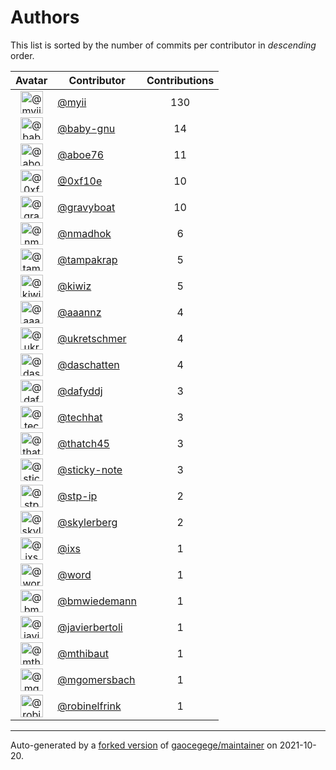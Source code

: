 # Authors

This list is sorted by the number of commits per contributor in _descending_ order.

Avatar|Contributor|Contributions
:-:|---|:-:
<img class='float-left rounded-1' src='https://avatars.githubusercontent.com/u/10231489?v=4' width='36' height='36' alt='@myii'>|[@myii](https://github.com/myii)|130
<img class='float-left rounded-1' src='https://avatars.githubusercontent.com/u/1233212?v=4' width='36' height='36' alt='@baby-gnu'>|[@baby-gnu](https://github.com/baby-gnu)|14
<img class='float-left rounded-1' src='https://avatars.githubusercontent.com/u/1800660?v=4' width='36' height='36' alt='@aboe76'>|[@aboe76](https://github.com/aboe76)|11
<img class='float-left rounded-1' src='https://avatars.githubusercontent.com/u/6215293?v=4' width='36' height='36' alt='@0xf10e'>|[@0xf10e](https://github.com/0xf10e)|10
<img class='float-left rounded-1' src='https://avatars.githubusercontent.com/u/1396878?v=4' width='36' height='36' alt='@gravyboat'>|[@gravyboat](https://github.com/gravyboat)|10
<img class='float-left rounded-1' src='https://avatars.githubusercontent.com/u/3374962?v=4' width='36' height='36' alt='@nmadhok'>|[@nmadhok](https://github.com/nmadhok)|6
<img class='float-left rounded-1' src='https://avatars.githubusercontent.com/u/48949?v=4' width='36' height='36' alt='@tampakrap'>|[@tampakrap](https://github.com/tampakrap)|5
<img class='float-left rounded-1' src='https://avatars.githubusercontent.com/u/3122114?v=4' width='36' height='36' alt='@kiwiz'>|[@kiwiz](https://github.com/kiwiz)|5
<img class='float-left rounded-1' src='https://avatars.githubusercontent.com/u/1260795?v=4' width='36' height='36' alt='@aaannz'>|[@aaannz](https://github.com/aaannz)|4
<img class='float-left rounded-1' src='https://avatars.githubusercontent.com/u/6639666?v=4' width='36' height='36' alt='@ukretschmer'>|[@ukretschmer](https://github.com/ukretschmer)|4
<img class='float-left rounded-1' src='https://avatars.githubusercontent.com/u/2094680?v=4' width='36' height='36' alt='@daschatten'>|[@daschatten](https://github.com/daschatten)|4
<img class='float-left rounded-1' src='https://avatars.githubusercontent.com/u/4195158?v=4' width='36' height='36' alt='@dafyddj'>|[@dafyddj](https://github.com/dafyddj)|3
<img class='float-left rounded-1' src='https://avatars.githubusercontent.com/u/287147?v=4' width='36' height='36' alt='@techhat'>|[@techhat](https://github.com/techhat)|3
<img class='float-left rounded-1' src='https://avatars.githubusercontent.com/u/507599?v=4' width='36' height='36' alt='@thatch45'>|[@thatch45](https://github.com/thatch45)|3
<img class='float-left rounded-1' src='https://avatars.githubusercontent.com/u/46799934?v=4' width='36' height='36' alt='@sticky-note'>|[@sticky-note](https://github.com/sticky-note)|3
<img class='float-left rounded-1' src='https://avatars.githubusercontent.com/u/3768412?v=4' width='36' height='36' alt='@stp-ip'>|[@stp-ip](https://github.com/stp-ip)|2
<img class='float-left rounded-1' src='https://avatars.githubusercontent.com/u/4156131?v=4' width='36' height='36' alt='@skylerberg'>|[@skylerberg](https://github.com/skylerberg)|2
<img class='float-left rounded-1' src='https://avatars.githubusercontent.com/u/214768?v=4' width='36' height='36' alt='@ixs'>|[@ixs](https://github.com/ixs)|1
<img class='float-left rounded-1' src='https://avatars.githubusercontent.com/u/330045?v=4' width='36' height='36' alt='@word'>|[@word](https://github.com/word)|1
<img class='float-left rounded-1' src='https://avatars.githubusercontent.com/u/637990?v=4' width='36' height='36' alt='@bmwiedemann'>|[@bmwiedemann](https://github.com/bmwiedemann)|1
<img class='float-left rounded-1' src='https://avatars.githubusercontent.com/u/242396?v=4' width='36' height='36' alt='@javierbertoli'>|[@javierbertoli](https://github.com/javierbertoli)|1
<img class='float-left rounded-1' src='https://avatars.githubusercontent.com/u/2209106?v=4' width='36' height='36' alt='@mthibaut'>|[@mthibaut](https://github.com/mthibaut)|1
<img class='float-left rounded-1' src='https://avatars.githubusercontent.com/u/6086064?v=4' width='36' height='36' alt='@mgomersbach'>|[@mgomersbach](https://github.com/mgomersbach)|1
<img class='float-left rounded-1' src='https://avatars.githubusercontent.com/u/1610802?v=4' width='36' height='36' alt='@robinelfrink'>|[@robinelfrink](https://github.com/robinelfrink)|1

---

Auto-generated by a [forked version](https://github.com/myii/maintainer) of [gaocegege/maintainer](https://github.com/gaocegege/maintainer) on 2021-10-20.
